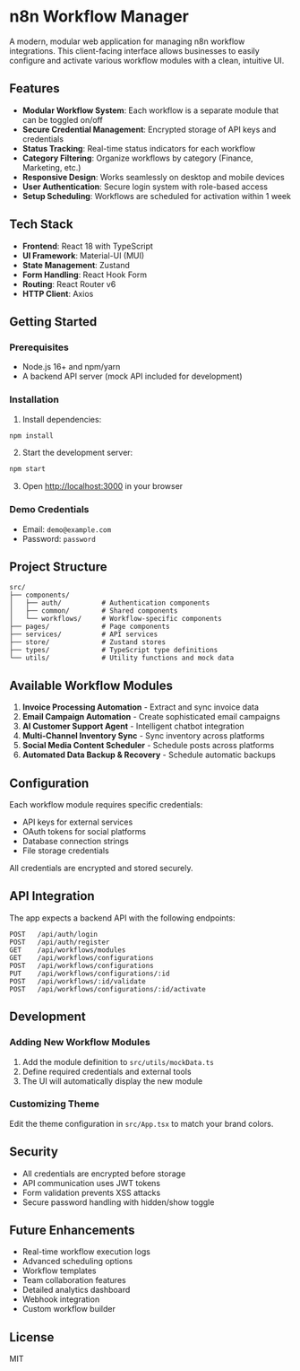 # n8n Workflow Manager

A modern, modular web application for managing n8n workflow integrations. This client-facing interface allows businesses to easily configure and activate various workflow modules with a clean, intuitive UI.

## Features

- **Modular Workflow System**: Each workflow is a separate module that can be toggled on/off
- **Secure Credential Management**: Encrypted storage of API keys and credentials
- **Status Tracking**: Real-time status indicators for each workflow
- **Category Filtering**: Organize workflows by category (Finance, Marketing, etc.)
- **Responsive Design**: Works seamlessly on desktop and mobile devices
- **User Authentication**: Secure login system with role-based access
- **Setup Scheduling**: Workflows are scheduled for activation within 1 week

## Tech Stack

- **Frontend**: React 18 with TypeScript
- **UI Framework**: Material-UI (MUI)
- **State Management**: Zustand
- **Form Handling**: React Hook Form
- **Routing**: React Router v6
- **HTTP Client**: Axios

## Getting Started

### Prerequisites

- Node.js 16+ and npm/yarn
- A backend API server (mock API included for development)

### Installation

1. Install dependencies:
```bash
npm install
```

2. Start the development server:
```bash
npm start
```

3. Open [http://localhost:3000](http://localhost:3000) in your browser

### Demo Credentials

- Email: `demo@example.com`
- Password: `password`

## Project Structure

```
src/
├── components/
│   ├── auth/          # Authentication components
│   ├── common/        # Shared components
│   └── workflows/     # Workflow-specific components
├── pages/             # Page components
├── services/          # API services
├── store/             # Zustand stores
├── types/             # TypeScript type definitions
└── utils/             # Utility functions and mock data
```

## Available Workflow Modules

1. **Invoice Processing Automation** - Extract and sync invoice data
2. **Email Campaign Automation** - Create sophisticated email campaigns
3. **AI Customer Support Agent** - Intelligent chatbot integration
4. **Multi-Channel Inventory Sync** - Sync inventory across platforms
5. **Social Media Content Scheduler** - Schedule posts across platforms
6. **Automated Data Backup & Recovery** - Schedule automatic backups

## Configuration

Each workflow module requires specific credentials:

- API keys for external services
- OAuth tokens for social platforms
- Database connection strings
- File storage credentials

All credentials are encrypted and stored securely.

## API Integration

The app expects a backend API with the following endpoints:

```
POST   /api/auth/login
POST   /api/auth/register
GET    /api/workflows/modules
GET    /api/workflows/configurations
POST   /api/workflows/configurations
PUT    /api/workflows/configurations/:id
POST   /api/workflows/:id/validate
POST   /api/workflows/configurations/:id/activate
```

## Development

### Adding New Workflow Modules

1. Add the module definition to `src/utils/mockData.ts`
2. Define required credentials and external tools
3. The UI will automatically display the new module

### Customizing Theme

Edit the theme configuration in `src/App.tsx` to match your brand colors.

## Security

- All credentials are encrypted before storage
- API communication uses JWT tokens
- Form validation prevents XSS attacks
- Secure password handling with hidden/show toggle

## Future Enhancements

- Real-time workflow execution logs
- Advanced scheduling options
- Workflow templates
- Team collaboration features
- Detailed analytics dashboard
- Webhook integration
- Custom workflow builder

## License

MIT
